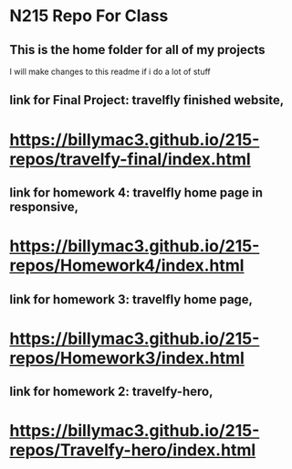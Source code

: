 # N215 Repo For Class

## This is the home folder for all of my projects

I will make changes to this readme if i do a lot of stuff

## link for Final Project: travelfly finished website,

# https://billymac3.github.io/215-repos/travelfy-final/index.html

## link for homework 4: travelfly home page in responsive,

# https://billymac3.github.io/215-repos/Homework4/index.html

## link for homework 3: travelfly home page,

# https://billymac3.github.io/215-repos/Homework3/index.html

## link for homework 2: travelfy-hero,

# https://billymac3.github.io/215-repos/Travelfy-hero/index.html


